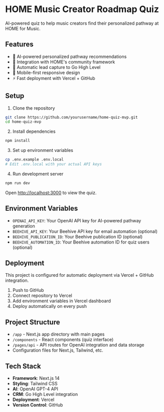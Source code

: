 # HOME Music Creator Roadmap Quiz

AI-powered quiz to help music creators find their personalized pathway at HOME for Music.

## Features

- 🎯 AI-powered personalized pathway recommendations
- 🏡 Integration with HOME's community framework
- 📧 Automatic lead capture to Go High Level
- 📱 Mobile-first responsive design
- ⚡ Fast deployment with Vercel + GitHub

## Setup

1. Clone the repository
```bash
git clone https://github.com/yourusername/home-quiz-mvp.git
cd home-quiz-mvp
```

2. Install dependencies
```bash
npm install
```

3. Set up environment variables
```bash
cp .env.example .env.local
# Edit .env.local with your actual API keys
```

4. Run development server
```bash
npm run dev
```

Open [http://localhost:3000](http://localhost:3000) to view the quiz.

## Environment Variables

- `OPENAI_API_KEY`: Your OpenAI API key for AI-powered pathway generation
- `BEEHIVE_API_KEY`: Your Beehive API key for email automation (optional)
- `BEEHIVE_PUBLICATION_ID`: Your Beehive publication ID (optional)
- `BEEHIVE_AUTOMATION_ID`: Your Beehive automation ID for quiz users (optional)

## Deployment

This project is configured for automatic deployment via Vercel + GitHub integration.

1. Push to GitHub
2. Connect repository to Vercel
3. Add environment variables in Vercel dashboard
4. Deploy automatically on every push

## Project Structure

- `/app` - Next.js app directory with main pages
- `/components` - React components (quiz interface)
- `/pages/api` - API routes for OpenAI integration and data storage
- Configuration files for Next.js, Tailwind, etc.

## Tech Stack

- **Framework**: Next.js 14
- **Styling**: Tailwind CSS
- **AI**: OpenAI GPT-4 API
- **CRM**: Go High Level integration
- **Deployment**: Vercel
- **Version Control**: GitHub